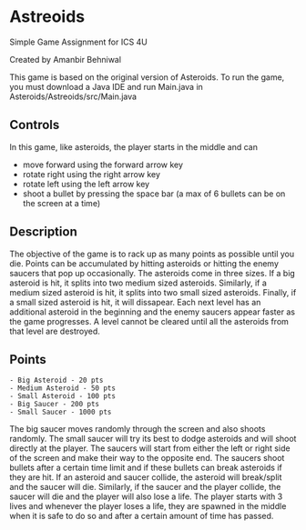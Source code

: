 # Astreoids
Simple Game Assignment for ICS 4U

Created by Amanbir Behniwal

This game is based on the original version of Asteroids. To run the game, you must download a Java IDE and run Main.java in Asteroids/Astreoids/src/Main.java

## Controls
In this game, like asteroids, the player starts in the middle and can 
- move forward using the forward arrow key
- rotate right using the right arrow key
- rotate left using the left arrow key
- shoot a bullet by pressing the space bar (a max of 6 bullets can be on the screen at a time)
    
## Description
The objective of the game is to rack up as many points as possible until you die. Points can be accumulated by 
hitting asteroids or hitting the enemy saucers that pop up occasionally. The asteroids come in three sizes. If a big asteroid
is hit, it splits into two medium sized asteroids. Similarly, if a medium sized asteroid is hit, it splits into two small
sized asteroids. Finally, if a small sized asteroid is hit, it will dissapear. Each next level has an additional asteroid
in the beginning and the enemy saucers appear faster as the game progresses. A level cannot be cleared until all the asteroids 
from that level are destroyed. 

## Points
    - Big Asteroid - 20 pts
    - Medium Asteroid - 50 pts
    - Small Asteroid - 100 pts
    - Big Saucer - 200 pts
    - Small Saucer - 1000 pts
    

The big saucer moves randomly through the screen and also shoots randomly. The small saucer will try its best to dodge asteroids
and will shoot directly at the player. The saucers will start from either the left or right side of the screen and make their 
way to the opposite end. The saucers shoot bullets after a certain time limit and if these bullets can break asteroids if they 
are hit. If an asteroid and saucer collide, the asteroid will break/split and the saucer will die. Similarly, if the saucer and 
the player collide, the saucer will die and the player will also lose a life. 
The player starts with 3 lives and whenever the player loses a life, they are spawned in the middle when it is safe to do so
and after a certain amount of time has passed.
